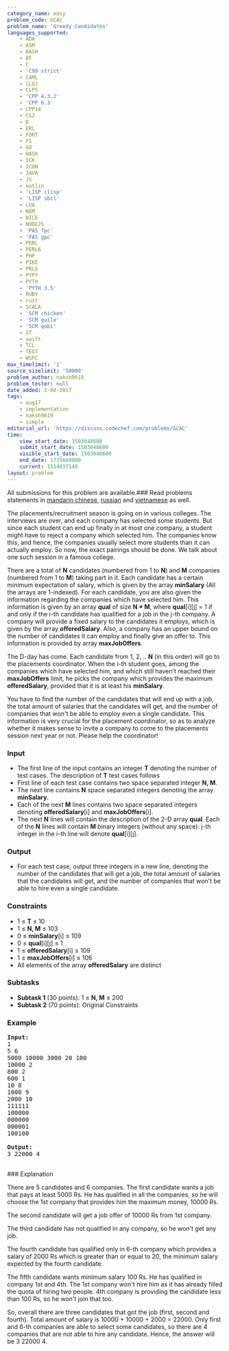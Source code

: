 ```yaml
---
category_name: easy
problem_code: GCAC
problem_name: 'Greedy Candidates'
languages_supported:
    - ADA
    - ASM
    - BASH
    - BF
    - C
    - 'C99 strict'
    - CAML
    - CLOJ
    - CLPS
    - 'CPP 4.3.2'
    - 'CPP 6.3'
    - CPP14
    - CS2
    - D
    - ERL
    - FORT
    - FS
    - GO
    - HASK
    - ICK
    - ICON
    - JAVA
    - JS
    - kotlin
    - 'LISP clisp'
    - 'LISP sbcl'
    - LUA
    - NEM
    - NICE
    - NODEJS
    - 'PAS fpc'
    - 'PAS gpc'
    - PERL
    - PERL6
    - PHP
    - PIKE
    - PRLG
    - PYPY
    - PYTH
    - 'PYTH 3.5'
    - RUBY
    - rust
    - SCALA
    - 'SCM chicken'
    - 'SCM guile'
    - 'SCM qobi'
    - ST
    - swift
    - TCL
    - TEXT
    - WSPC
max_timelimit: '1'
source_sizelimit: '50000'
problem_author: naksh9619
problem_tester: null
date_added: 2-08-2017
tags:
    - aug17
    - implementation
    - naksh9619
    - simple
editorial_url: 'https://discuss.codechef.com/problems/GCAC'
time:
    view_start_date: 1503048600
    submit_start_date: 1503048600
    visible_start_date: 1503048600
    end_date: 1735669800
    current: 1514817149
layout: problem
---
```

All submissions for this problem are available.### Read problems statements in [mandarin chinese](http://www.codechef.com/download/translated/AUG17/mandarin/GCAC.pdf), [russian](http://www.codechef.com/download/translated/AUG17/russian/GCAC.pdf) and [vietnamese](http://www.codechef.com/download/translated/AUG17/vietnamese/GCAC.pdf) as well.

The placements/recruitment season is going on in various colleges. The interviews are over, and each company has selected some students. But since each student can end up finally in at most one company, a student might have to reject a company which selected him. The companies know this, and hence, the companies usually select more students than it can actually employ. So now, the exact pairings should be done. We talk about one such session in a famous college.

There are a total of **N** candidates (numbered from 1 to **N**) and **M** companies (numbered from 1 to **M**) taking part in it. Each candidate has a certain minimum expectation of salary, which is given by the array **minSalary** (All the arrays are 1-indexed). For each candidate, you are also given the information regarding the companies which have selected him. This information is given by an array **qual** of size **N \* M**, where **qual**\[i\]\[j\] = 1 if and only if the i-th candidate has qualified for a job in the j-th company. A company will provide a fixed salary to the candidates it employs, which is given by the array **offeredSalary**. Also, a company has an upper bound on the number of candidates it can employ and finally give an offer to. This information is provided by array **maxJobOffers**.

The D-day has come. Each candidate from 1, 2, .. **N** (in this order) will go to the placements coordinator. When the i-th student goes, among the companies which have selected him, and which still haven't reached their **maxJobOffers** limit, he picks the company which provides the maximum **offeredSalary**, provided that it is at least his **minSalary**.

You have to find the number of the candidates that will end up with a job, the total amount of salaries that the candidates will get, and the number of companies that won't be able to employ even a single candidate. This information is very crucial for the placement coordinator, so as to analyze whether it makes sense to invite a company to come to the placements session next year or not. Please help the coordinator!

### Input

- The first line of the input contains an integer **T** denoting the number of test cases. The description of **T** test cases follows
- First line of each test case contains two space separated integer **N, M**.
- The next line contains **N** space separated integers denoting the array **minSalary**.
- Each of the next **M** lines contains two space separated integers denoting **offeredSalary**\[i\] and **maxJobOffers**\[i\].
- The next **N** lines will contain the description of the 2-D array **qual**. Each of the **N** lines will contain **M** binary integers (without any space): j-th integer in the i-th line will denote **qual**\[i\]\[j\].

### Output

- For each test case, output three integers in a new line, denoting the number of the candidates that will get a job, the total amount of salaries that the candidates will get, and the number of companies that won't be able to hire even a single candidate.

### Constraints

- 1 ≤ **T** ≤ 10
- 1 ≤ **N, M** ≤ 103
- 0 ≤ **minSalary**\[i\] ≤ 109
- 0 ≤ **qual**\[i\]\[j\] ≤ 1
- 1 ≤ **offeredSalary**\[i\] ≤ 109
- 1 ≤ **maxJobOffers**\[i\] ≤ 106
- All elements of the array **offeredSalary** are distinct

### Subtasks

- **Subtask 1** (30 points): 1 ≤ **N, M** ≤ 200
- **Subtask 2** (70 points): Original Constraints

### Example

<pre><b>Input:</b>
1
5 6
5000 10000 3000 20 100
10000 2
800 2
600 1
10 8
1000 9
2000 10
111111
100000
000000
000001
100100

<b>Output:</b>
3 22000 4

</pre>### Explanation
There are 5 candidates and 6 companies. The first candidate wants a job that pays at least 5000 Rs. He has qualified in all the companies, so he will choose the 1st company that provides him the maximum money, 10000 Rs.

The second candidate will get a job offer of 10000 Rs from 1st company.

The third candidate has not qualified in any company, so he won't get any job.

The fourth candidate has qualified only in 6-th company which provides a salary of 2000 Rs which is greater than or equal to 20, the minimum salary expected by the fourth candidate.

The fifth candidate wants minimum salary 100 Rs. He has qualified in company 1st and 4th. The 1st company won't hire him as it has already filled the quota of hiring two people. 4th company is providing the candidate less than 100 Rs, so he won't join that too.

So, overall there are three candidates that got the job (first, second and fourth). Total amount of salary is 10000 + 10000 + 2000 = 22000. Only first and 6-th companies are able to select some candidates, so there are 4 companies that are not able to hire any candidate. Hence, the answer will be 3 22000 4.
